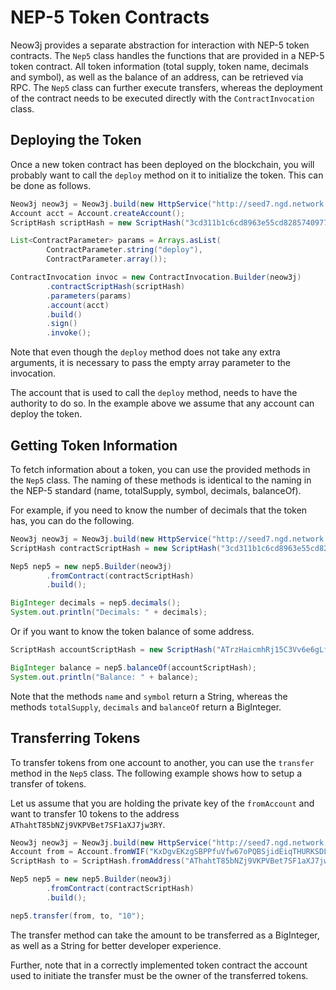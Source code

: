 # NEP-5 Token Contracts

Neow3j provides a separate abstraction for interaction with NEP-5 token contracts. The `Nep5` class handles the
functions that are provided in a NEP-5 token contract. All token information (total supply, token name, decimals and
symbol), as well as the balance of an address, can be retrieved via RPC. The `Nep5` class can further execute transfers,
whereas the deployment of the contract needs to be executed directly with the `ContractInvocation` class.

## Deploying the Token

Once a new token contract has been deployed on the blockchain, you will probably want to call the `deploy` method on it
to initialize the token. This can be done as follows.

```java
Neow3j neow3j = Neow3j.build(new HttpService("http://seed7.ngd.network:10332"));
Account acct = Account.createAccount();
ScriptHash scriptHash = new ScriptHash("3cd311b1c6cd8963e55cd8285740977c722b7b61");

List<ContractParameter> params = Arrays.asList(
        ContractParameter.string("deploy"),
        ContractParameter.array());

ContractInvocation invoc = new ContractInvocation.Builder(neow3j)
        .contractScriptHash(scriptHash)
        .parameters(params)
        .account(acct)
        .build()
        .sign()
        .invoke();
```

Note that even though the `deploy` method does not take any extra arguments, it is necessary to pass the empty array
parameter to the invocation.

The account that is used to call the `deploy` method, needs to have the authority to do so. In the example above we
assume that any account can deploy the token.

## Getting Token Information

To fetch information about a token, you can use the provided methods in the `Nep5` class. The naming of these methods
is identical to the naming in the NEP-5 standard (name, totalSupply, symbol, decimals, balanceOf). 

For example, if you need to know the number of decimals that the token has, you can do the following.

```java
Neow3j neow3j = Neow3j.build(new HttpService("http://seed7.ngd.network:10332"));
ScriptHash contractScriptHash = new ScriptHash("3cd311b1c6cd8963e55cd8285740977c722b7b61");

Nep5 nep5 = new nep5.Builder(neow3j)
        .fromContract(contractScriptHash)
        .build();

BigInteger decimals = nep5.decimals();
System.out.println("Decimals: " + decimals);
```

Or if you want to know the token balance of some address.

```java
ScriptHash accountScriptHash = new ScriptHash("ATrzHaicmhRj15C3Vv6e6gLfLqhSD2PtTr");

BigInteger balance = nep5.balanceOf(accountScriptHash);
System.out.println("Balance: " + balance);
```

Note that the methods `name` and `symbol` return a String, whereas the methods `totalSupply`, `decimals` and
`balanceOf` return a BigInteger.

## Transferring Tokens

To transfer tokens from one account to another, you can use the `transfer` method in the `Nep5` class.
The following example shows how to setup a transfer of tokens.

Let us assume that you are holding the private key of the `fromAccount` and want to transfer 10 tokens to the address
`AThahtT85bNZj9VKPVBet7SF1aXJ7jw3RY`.

```java
Neow3j neow3j = Neow3j.build(new HttpService("http://seed7.ngd.network:10332"));
Account from = Account.fromWIF("KxDgvEKzgSBPPfuVfw67oPQBSjidEiqTHURKSDL1R7yGaGYAeYnr");
ScriptHash to = ScriptHash.fromAddress("AThahtT85bNZj9VKPVBet7SF1aXJ7jw3RY");

Nep5 nep5 = new nep5.Builder(neow3j)
        .fromContract(contractScriptHash)
        .build();

nep5.transfer(from, to, "10");
```
The transfer method can take the amount to be transferred as a BigInteger, as well as a String for better
developer experience.

Further, note that in a correctly implemented token contract the account used to initiate the transfer must be the owner
of the transferred tokens.
